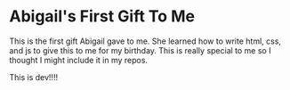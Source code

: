 # Abigail's First Gift To Me

This is the first gift Abigail gave to me. She learned how to write html, css, and js to give this to me for my birthday. This is really special to me so I thought I might include it in my repos.

This is dev!!!!